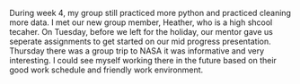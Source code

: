 During week 4, my group still practiced more python and practiced cleaning more data. I met our new group member, Heather, who is a high 
shcool tecaher. On Tuesday, before we left for the holiday, our mentor gave us seperate assignments to get started on our mid progress 
presentation. Thursday there was a group trip to NASA it was informative and very interesting. I could see myself working there in the future
based on their good work schedule and friendly work environment.
